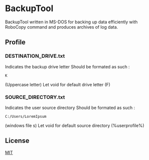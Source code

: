 # BackupTool
BackupTool written in MS-DOS for backing up data efficiently with RoboCopy command and produces archives of log data.

## Profile
### DESTINATION_DRIVE.txt
Indicates the backup drive letter
Should be formated as such : 
```
K
```
(Uppercase letter)
Let void for default drive letter (F)

### SOURCE_DIRECTORY.txt
Indicates the user source directory
Should be formated as such : 
```
C:/Users/LoremIpsum
```
(windows file s)
Let void for default source directory (%userprofile%)

## License
[MIT](https://choosealicense.com/licenses/mit/)